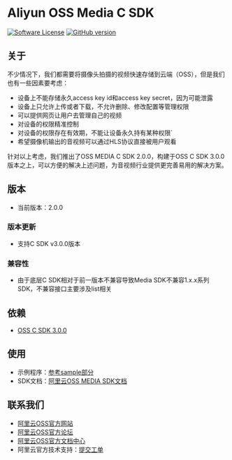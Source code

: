 # Aliyun OSS Media C SDK 

[![Software License](https://img.shields.io/badge/license-MIT-brightgreen.svg)](LICENSE)
[![GitHub version](https://badge.fury.io/gh/aliyun%2Faliyun-media-c-sdk.svg)](https://badge.fury.io/gh/aliyun%2Faliyun-media-c-sdk)

## 关于
不少情况下，我们都需要将摄像头拍摄的视频快速存储到云端（OSS），但是我们也有一些因素要考虑：

- 设备上不能存储永久access key id和access key secret，因为可能泄露
- 设备上只允许上传或者下载，不允许删除、修改配置等管理权限
- 可以提供网页让用户去管理自己的视频
- 对设备的权限精准控制
- 对设备的权限存在有效期，不能让设备永久持有某种权限`
- 希望摄像机输出的音视频可以通过HLS协议直接被用户观看

针对以上考虑，我们推出了OSS MEDIA C SDK 2.0.0，构建于OSS C SDK 3.0.0版本之上，可以方便的解决上述问题，为音视频行业提供更完善易用的解决方案。

## 版本
 - 当前版本：2.0.0

### 版本更新
- 支持C SDK v3.0.0版本

### 兼容性
- 由于底层C SDK相对于前一版本不兼容导致Media SDK不兼容1.x.x系列SDK，不兼容接口主要涉及list相关

## 依赖
 - [OSS C SDK 3.0.0](https://github.com/aliyun/aliyun-oss-c-sdk)

## 使用
 - 示例程序：[参考sample部分](sample/)
 - SDK文档：[阿里云OSS MEDIA SDK文档](https://help.aliyun.com/document_detail/oss/sdk/media-c-sdk/preface.html)

## 联系我们
- [阿里云OSS官方网站](http://oss.aliyun.com)  
- [阿里云OSS官方论坛](http://bbs.aliyun.com)
- [阿里云OSS官方文档中心](http://www.aliyun.com/product/oss#Docs)
- 阿里云官方技术支持：[提交工单](https://workorder.console.aliyun.com/#/ticket/createIndex)   
